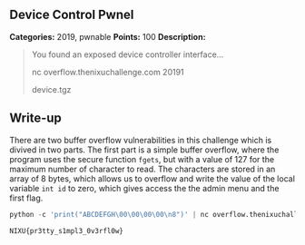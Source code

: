 ## Device Control Pwnel

**Categories:** 2019, pwnable
**Points:** 100
**Description:**

>  You found an exposed device controller interface...
>  
>  nc overflow.thenixuchallenge.com 20191
>  
>  device.tgz
>  


## Write-up

There are two buffer overflow vulnerabilities in this challenge which is divived in two parts. The first part is a simple buffer overflow, where the program uses the secure function `fgets`, but with a value of 127 for the maximum number of character to read. The characters are stored in an array of 8 bytes, which allows us to overflow and write the value of the local variable `int id` to zero, which gives access the the admin menu and the first flag.

```python
python -c 'print("ABCDEFGH\00\00\00\00\n8")' | nc overflow.thenixuchallenge.com 20191
```

```
NIXU{pr3tty_s1mpl3_0v3rfl0w}
```
